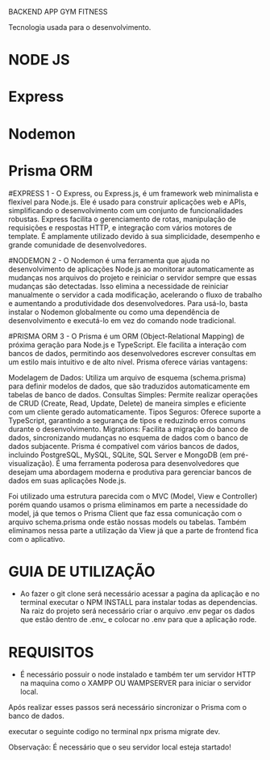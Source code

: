 BACKEND APP GYM FITNESS


Tecnologia usada para o desenvolvimento.

# NODE JS
# Express
# Nodemon
# Prisma ORM

#EXPRESS
 1 - O Express, ou Express.js, é um framework web minimalista e flexível para Node.js.
   Ele é usado para construir aplicações web e APIs, simplificando o desenvolvimento com um conjunto de funcionalidades robustas. 
   Express facilita o gerenciamento de rotas, manipulação de requisições e respostas HTTP, e integração com vários motores de template.
   É amplamente utilizado devido à sua simplicidade, desempenho e grande comunidade de desenvolvedores.

#NODEMON
2 - O Nodemon é uma ferramenta que ajuda no desenvolvimento de aplicações Node.js ao monitorar 
     automaticamente as mudanças nos arquivos do projeto e reiniciar o servidor sempre que essas mudanças são detectadas. 
     Isso elimina a necessidade de reiniciar manualmente o servidor a cada modificação, 
    acelerando o fluxo de trabalho e aumentando a produtividade dos desenvolvedores. Para usá-lo, 
    basta instalar o Nodemon globalmente ou como uma dependência de desenvolvimento e executá-lo em vez do comando node tradicional. 
    
#PRISMA ORM
3 - O Prisma é um ORM (Object-Relational Mapping) de próxima geração para Node.js e TypeScript. Ele facilita a interação com bancos de dados, permitindo aos desenvolvedores escrever consultas em um estilo mais intuitivo e de alto nível. Prisma oferece várias vantagens:

Modelagem de Dados: Utiliza um arquivo de esquema (schema.prisma) para definir modelos de dados, que são traduzidos automaticamente em tabelas de banco de dados.
Consultas Simples: Permite realizar operações de CRUD (Create, Read, Update, Delete) de maneira simples e eficiente com um cliente gerado automaticamente.
Tipos Seguros: Oferece suporte a TypeScript, garantindo a segurança de tipos e reduzindo erros comuns durante o desenvolvimento.
Migrations: Facilita a migração do banco de dados, sincronizando mudanças no esquema de dados com o banco de dados subjacente.
Prisma é compatível com vários bancos de dados, incluindo PostgreSQL, MySQL, SQLite, SQL Server e MongoDB (em pré-visualização). É uma ferramenta poderosa para desenvolvedores que desejam uma abordagem moderna e produtiva para gerenciar bancos de dados em suas aplicações Node.js.


Foi utilizado uma estrutura parecida com o MVC (Model, View e Controller) porém quando usamos o prisma eliminamos em parte a necessidade do model, já que temos o Prisma Client que faz essa comunicação com o arquivo schema.prisma onde estão nossas models ou tabelas.
 Também eliminamos nessa parte a utilização da View já que a parte de frontend fica com o aplicativo.

# GUIA DE UTILIZAÇÃO

- Ao fazer o git clone será necessário acessar a pagina da aplicação e no terminal executar o NPM INSTALL para instalar todas as dependencias.
Na raiz do projeto será necessário criar o arquivo .env pegar os dados que estão dentro de .env_ e colocar no .env para que a aplicação rode.

# REQUISITOS
- É necessário possuir o node instalado e também ter um servidor HTTP na maquina como o XAMPP OU WAMPSERVER para iniciar o servidor local.


Após realizar esses passos será necessário sincronizar o Prisma com o banco de dados.

executar o seguinte codigo no terminal npx prisma migrate dev.


Observação: É necessário que o seu servidor local esteja startado!

